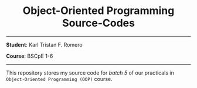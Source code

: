 <h1 style="text-align:center"> <b>Object-Oriented Programming Source-Codes</b> </h1>

---

**Student**: Karl Tristan F. Romero 

**Course**: BSCpE 1-6


---

This repository stores my source code for *batch 5* of our practicals in `Object-Oriented Programming (OOP)` course.
